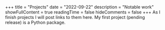+++
title = "Projects"
date = "2022-09-22"
description = "Notable work"
showFullContent = true
readingTime = false
hideComments = false
+++
As I finish projects I will post links to them here. My first project (pending release) is a Python package.